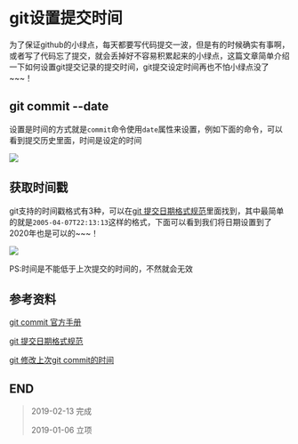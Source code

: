 # git设置提交时间

为了保证github的小绿点，每天都要写代码提交一波，但是有的时候确实有事啊，或者写了代码忘了提交，就会丢掉好不容易积累起来的小绿点，这篇文章简单介绍一下如何设置git提交记录的提交时间，git提交设定时间再也不怕小绿点没了~~~！

## git commit --date <date>

设置是时间的方式就是`commit`命令使用`date`属性来设置，例如下面的命令，可以看到提交历史里面，时间是设定的时间

![](http://blog-cdn.chenxiyuan.fun/2019-2-13/15f75d68-0cf5-482c-9705-3128263bc101.png)

## 获取时间戳

git支持的时间戳格式有3种，可以在[git 提交日期格式规范](https://git-scm.com/docs/git-commit#_date_formats)里面找到，其中最简单的就是`2005-04-07T22:13:13`这样的格式，下面可以看到我们将日期设置到了2020年也是可以的~~~！

![](http://blog-cdn.chenxiyuan.fun/2019-2-13/15e0364b-7187-47e2-9e62-788928d72da2.png)

PS:时间是不能低于上次提交的时间的，不然就会无效

## 参考资料

[git commit 官方手册](https://git-scm.com/docs/git-commit)

[git 提交日期格式规范](https://git-scm.com/docs/git-commit#_date_formats)


[git 修改上次git commit的时间](https://blog.csdn.net/guoyajie1990/article/details/73824732)



## END

>   2019-02-13  完成
> 
>   2019-01-06  立项